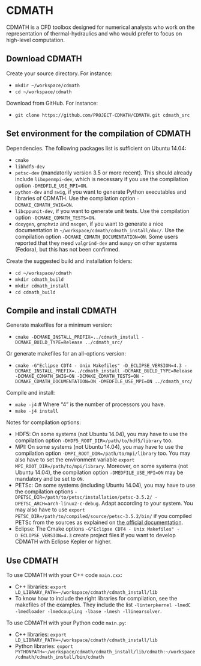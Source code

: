 CDMATH
======

CDMATH is a CFD toolbox designed for numerical analysts who work on the representation of thermal-hydraulics and who would prefer to focus on high-level computation.


Download CDMATH
---------------
Create your source directory. For instance:
* `mkdir ~/workspace/cdmath`
* `cd ~/workspace/cdmath`

Download from GitHub. For instance:
* `git clone https://github.com/PROJECT-CDMATH/CDMATH.git cdmath_src`


Set environment for the compilation of CDMATH
---------------------------------------------
Dependencies. The following packages list is sufficient on Ubuntu 14.04:
 - `cmake`
 - `libhdf5-dev`
 - `petsc-dev` (mandatorily version 3.5 or more recent). This should already include `libopenmpi-dev`, which is necessary if you use the compilation option `-DMEDFILE_USE_MPI=ON`.
 - `python-dev` and `swig`, if you want to generate Python executables and libraries of CDMATH. Use the compilation option `-DCMAKE_CDMATH_SWIG=ON`.
 - `libcppunit-dev`, if you want to generate unit tests. Use the compilation option `-DCMAKE_CDMATH_TESTS=ON`.
 - `doxygen`, `graphviz` and `mscgen`, if you want to generate a nice documentation in `~/workspace/cdmath/cdmath_install/doc/`. Use the compilation option `-DCMAKE_CDMATH_DOCUMENTATION=ON`.
Some users reported that they need `valgrind-dev` and `numpy` on other systems (Fedora), but this has not been confirmed.

Create the suggested build and installation folders:
* `cd ~/workspace/cdmath`
* `mkdir cdmath_build`
* `mkdir cdmath_install`
* `cd cdmath_build`


Compile and install CDMATH
--------------------------
Generate makefiles for a minimum version:
* `cmake -DCMAKE_INSTALL_PREFIX=../cdmath_install -DCMAKE_BUILD_TYPE=Release ../cdmath_src/`

Or generate makefiles for an all-options version:
* `cmake -G"Eclipse CDT4 - Unix Makefiles" -D_ECLIPSE_VERSION=4.3 -DCMAKE_INSTALL_PREFIX=../cdmath_install -DCMAKE_BUILD_TYPE=Release -DCMAKE_CDMATH_SWIG=ON -DCMAKE_CDMATH_TESTS=ON -DCMAKE_CDMATH_DOCUMENTATION=ON -DMEDFILE_USE_MPI=ON ../cdmath_src/`

Compile and install:
* `make -j4` # Where “4” is the number of processors you have.
* `make -j4 install`

Notes for compilation options:
* HDF5: On some systems (not Ubuntu 14.04), you may have to use the compilation option `-DHDF5_ROOT_DIR=/path/to/hdf5/library` too.
* MPI: On some systems (not Ubuntu 14.04), you may have to use the compilation option `-DMPI_ROOT_DIR=/path/to/mpi/library` too. You may also have to set the environment variable `export MPI_ROOT_DIR=/path/to/mpi/library`. Moreover, on some systems (not Ubuntu 14.04), the compilation option `-DMEDFILE_USE_MPI=ON` may be mandatory and be set to `ON`.
* PETSc: On some systems (including Ubuntu 14.04), you may have to use the compilation options `-DPETSC_DIR=/path/to/petsc/installation/petsc-3.5.2/ -DPETSC_ARCH=arch-linux2-c-debug`. Adapt according to your system. You may also have to use `export PETSC_DIR=/path/to/compiled/source/petsc-3.5.2/bin/` if you compiled PETSc from the sources as explained on [the official documentation](http://www.mcs.anl.gov/petsc/documentation/installation.html).
* Eclipse: The Cmake options `-G"Eclipse CDT4 - Unix Makefiles" -D_ECLIPSE_VERSION=4.3` create project files if you want to develop CDMATH with Eclipse Kepler or higher.


Use CDMATH
----------
To use CDMATH with your C++ code `main.cxx`:
 * C++ libraries: `export LD_LIBRARY_PATH=~/workspace/cdmath/cdmath_install/lib`
 * To know how to include the right libraries for compilation, see the makefiles of the examples. They include the list `-linterpkernel -lmedC -lmedloader -lmedcoupling -lbase -lmesh -llinearsolver`.

To use CDMATH with your Python code `main.py`:
 * C++ libraries: `export LD_LIBRARY_PATH=~/workspace/cdmath/cdmath_install/lib`
 * Python libraries: `export PYTHONPATH=~/workspace/cdmath/cdmath_install/lib/cdmath:~/workspace/cdmath/cdmath_install/bin/cdmath`


